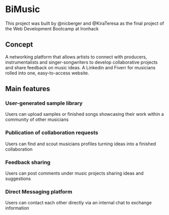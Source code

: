 # BiMusic

This project was built by @nicberger and @KiraTeresa as the final project of the Web Development Bootcamp at Ironhack

## Concept

A networking platform that allows artists to
connect with producers, instrumentalists and
singer-songwriters to develop collaborative
projects and share feedback on music ideas. A
Linkedin and Fiverr for musicians rolled into
one, easy-to-access website.

## Main features

### User-generated sample library
Users can upload samples or finished songs 
showcasing their work within a community
of other musicians

### Publication of collaboration requests
Users can find and scout musicians profiles turning
ideas into a finished collaboration

### Feedback sharing
Users can post comments under music projects
sharing ideas and suggestions

### Direct Messaging platform
Users can contact each other directly
via an internal chat to exchange information